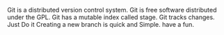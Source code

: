 Git is a distributed version control system.
Git is free software distributed under the GPL.
Git has a mutable index called stage.
Git tracks changes.
Just Do it
Creating a new branch is quick and Simple.
have a fun.

